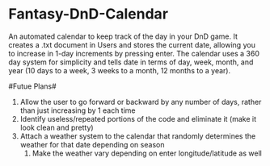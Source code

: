 # Fantasy-DnD-Calendar
An automated calendar to keep track of the day in your DnD game.
It creates a .txt document in Users and stores the current date, allowing you to increase in 1-day increments by pressing enter.
The calendar uses a 360 day system for simplicity and tells date in terms of day, week, month, and year (10 days to a week, 3 weeks to a month, 12 months to a year).

#Futue Plans#
1. Allow the user to go forward or backward by any number of days, rather than just increasing by 1 each time
1. Identify useless/repeated portions of the code and eliminate it (make it look clean and pretty)
1. Attach a weather system to the calendar that randomly determines the weather for that date depending on season
    1. Make the weather vary depending on enter longitude/latitude as well
